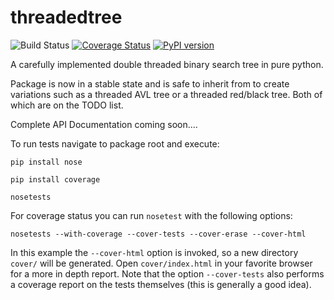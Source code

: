 # threadedtree 
![Build Status](https://travis-ci.org/MS-DDOS/threadedtree.svg?branch=master) [![Coverage Status](https://coveralls.io/repos/github/MS-DDOS/threadedtree/badge.svg?branch=master)](https://coveralls.io/github/MS-DDOS/threadedtree?branch=master) [![PyPI version](https://badge.fury.io/py/ThreadedTree.svg)](https://badge.fury.io/py/ThreadedTree)

A carefully implemented double threaded binary search tree in pure python.

Package is now in a stable state and is safe to inherit from to create variations such as a threaded AVL tree or a threaded red/black tree. Both of which are on the TODO list.

Complete API Documentation coming soon....

To run tests navigate to package root and execute:

`pip install nose`

`pip install coverage`

`nosetests`

For coverage status you can run `nosetest` with the following options:

`nosetests --with-coverage --cover-tests --cover-erase --cover-html`

In this example the `--cover-html` option is invoked, so a new directory `cover/` will be generated. Open `cover/index.html` in your favorite browser for a more in depth report.
Note that the option `--cover-tests` also performs a coverage report on the tests themselves (this is generally a good idea).
